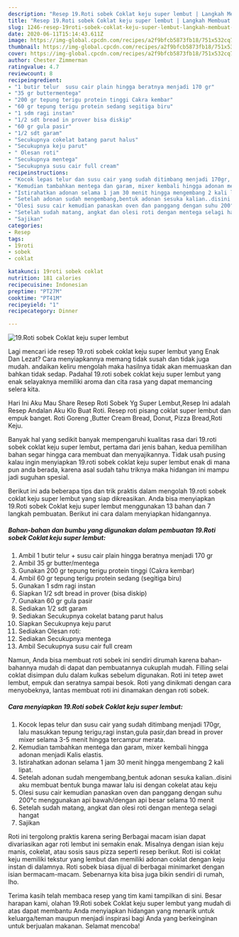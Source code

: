```yaml
---
description: "Resep 19.Roti sobek Coklat keju super lembut | Langkah Membuat 19.Roti sobek Coklat keju super lembut Yang Sempurna"
title: "Resep 19.Roti sobek Coklat keju super lembut | Langkah Membuat 19.Roti sobek Coklat keju super lembut Yang Sempurna"
slug: 1246-resep-19roti-sobek-coklat-keju-super-lembut-langkah-membuat-19roti-sobek-coklat-keju-super-lembut-yang-sempurna
date: 2020-06-11T15:14:43.611Z
image: https://img-global.cpcdn.com/recipes/a2f9bfcb5873fb18/751x532cq70/19roti-sobek-coklat-keju-super-lembut-foto-resep-utama.jpg
thumbnail: https://img-global.cpcdn.com/recipes/a2f9bfcb5873fb18/751x532cq70/19roti-sobek-coklat-keju-super-lembut-foto-resep-utama.jpg
cover: https://img-global.cpcdn.com/recipes/a2f9bfcb5873fb18/751x532cq70/19roti-sobek-coklat-keju-super-lembut-foto-resep-utama.jpg
author: Chester Zimmerman
ratingvalue: 4.7
reviewcount: 8
recipeingredient:
- "1 butir telur  susu cair plain hingga beratnya menjadi 170 gr"
- "35 gr buttermentega"
- "200 gr tepung terigu protein tinggi Cakra kembar"
- "60 gr tepung terigu protein sedang segitiga biru"
- "1 sdm ragi instan"
- "1/2 sdt bread in prover bisa diskip"
- "60 gr gula pasir"
- "1/2 sdt garam"
- "Secukupnya cokelat batang parut halus"
- "Secukupnya keju parut"
- " Olesan roti"
- "Secukupnya mentega"
- "Secukupnya susu cair full cream"
recipeinstructions:
- "Kocok lepas telur dan susu cair yang sudah ditimbang menjadi 170gr, lalu masukkan tepung terigu,ragi instan,gula pasir,dan bread in prover mixer selama 3-5 menit hingga tercampur merata."
- "Kemudian tambahkan mentega dan garam, mixer kembali hingga adonan menjadi Kalis elastis."
- "Istirahatkan adonan selama 1 jam 30 menit hingga mengembang 2 kali lipat."
- "Setelah adonan sudah mengembang,bentuk adonan sesuka kalian..disini aku membuat bentuk bunga mawar lalu isi dengan cokelat atau keju"
- "Olesi susu cair kemudian panaskan oven dan panggang dengan suhu 200°c menggunakan api bawah/dengan api besar selama 10 menit"
- "Setelah sudah matang, angkat dan olesi roti dengan mentega selagi hangat"
- "Sajikan"
categories:
- Resep
tags:
- 19roti
- sobek
- coklat

katakunci: 19roti sobek coklat 
nutrition: 181 calories
recipecuisine: Indonesian
preptime: "PT27M"
cooktime: "PT41M"
recipeyield: "1"
recipecategory: Dinner

---
```



![19.Roti sobek Coklat keju super lembut](https://img-global.cpcdn.com/recipes/a2f9bfcb5873fb18/751x532cq70/19roti-sobek-coklat-keju-super-lembut-foto-resep-utama.jpg)

Lagi mencari ide resep 19.roti sobek coklat keju super lembut yang Enak Dan Lezat? Cara menyiapkannya memang tidak susah dan tidak juga mudah. andaikan keliru mengolah maka hasilnya tidak akan memuaskan dan bahkan tidak sedap. Padahal 19.roti sobek coklat keju super lembut yang enak selayaknya memiliki aroma dan cita rasa yang dapat memancing selera kita.

Hari Ini Aku Mau Share Resep Roti Sobek Yg Super Lembut,Resep Ini adalah Resep Andalan Aku Klo Buat Roti. Resep roti pisang coklat super lembut dan empuk banget. Roti Goreng ,Butter Cream Bread, Donut, Pizza Bread,Roti Keju.

Banyak hal yang sedikit banyak mempengaruhi kualitas rasa dari 19.roti sobek coklat keju super lembut, pertama dari jenis bahan, kedua pemilihan bahan segar hingga cara membuat dan menyajikannya. Tidak usah pusing kalau ingin menyiapkan 19.roti sobek coklat keju super lembut enak di mana pun anda berada, karena asal sudah tahu triknya maka hidangan ini mampu jadi suguhan spesial.


Berikut ini ada beberapa tips dan trik praktis dalam mengolah 19.roti sobek coklat keju super lembut yang siap dikreasikan. Anda bisa menyiapkan 19.Roti sobek Coklat keju super lembut menggunakan 13 bahan dan 7 langkah pembuatan. Berikut ini cara dalam menyiapkan hidangannya.

<!--inarticleads1-->

##### Bahan-bahan dan bumbu yang digunakan dalam pembuatan 19.Roti sobek Coklat keju super lembut:

1. Ambil 1 butir telur + susu cair plain hingga beratnya menjadi 170 gr
1. Ambil 35 gr butter/mentega
1. Gunakan 200 gr tepung terigu protein tinggi (Cakra kembar)
1. Ambil 60 gr tepung terigu protein sedang (segitiga biru)
1. Gunakan 1 sdm ragi instan
1. Siapkan 1/2 sdt bread in prover (bisa diskip)
1. Gunakan 60 gr gula pasir
1. Sediakan 1/2 sdt garam
1. Sediakan Secukupnya cokelat batang parut halus
1. Siapkan Secukupnya keju parut
1. Sediakan  Olesan roti:
1. Sediakan Secukupnya mentega
1. Ambil Secukupnya susu cair full cream


Namun, Anda bisa membuat roti sobek ini sendiri dirumah karena bahan-bahannya mudah di dapat dan pembuatannya cukuplah mudah. Filling selai coklat disimpan dulu dalam kulkas sebelum digunakan. Roti ini tetep awet lembut, empuk dan seratnya sampai besok. Roti yang dinikmati dengan cara menyobeknya, lantas membuat roti ini dinamakan dengan roti sobek. 

<!--inarticleads2-->

##### Cara menyiapkan 19.Roti sobek Coklat keju super lembut:

1. Kocok lepas telur dan susu cair yang sudah ditimbang menjadi 170gr, lalu masukkan tepung terigu,ragi instan,gula pasir,dan bread in prover mixer selama 3-5 menit hingga tercampur merata.
1. Kemudian tambahkan mentega dan garam, mixer kembali hingga adonan menjadi Kalis elastis.
1. Istirahatkan adonan selama 1 jam 30 menit hingga mengembang 2 kali lipat.
1. Setelah adonan sudah mengembang,bentuk adonan sesuka kalian..disini aku membuat bentuk bunga mawar lalu isi dengan cokelat atau keju
1. Olesi susu cair kemudian panaskan oven dan panggang dengan suhu 200°c menggunakan api bawah/dengan api besar selama 10 menit
1. Setelah sudah matang, angkat dan olesi roti dengan mentega selagi hangat
1. Sajikan


Roti ini tergolong praktis karena sering Berbagai macam isian dapat divariasikan agar roti lembut ini semakin enak. Misalnya dengan isian keju manis, cokelat, atau sosis saus pizza seperti resep berikut. Roti isi coklat keju memiliki tekstur yang lembut dan memiliki adonan coklat dengan keju instan di dalamnya. Roti sobek biasa dijual di berbagai minimarket dengan isian bermacam-macam. Sebenarnya kita bisa juga bikin sendiri di rumah, lho. 

Terima kasih telah membaca resep yang tim kami tampilkan di sini. Besar harapan kami, olahan 19.Roti sobek Coklat keju super lembut yang mudah di atas dapat membantu Anda menyiapkan hidangan yang menarik untuk keluarga/teman maupun menjadi inspirasi bagi Anda yang berkeinginan untuk berjualan makanan. Selamat mencoba!
